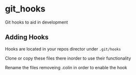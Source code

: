 # git_hooks
Git hooks to aid in development

Adding Hooks
---
Hooks are located in your repos director under ```.git/hooks```

Clone or copy these files there inorder to use their functionality

Rename the files removeing .colin in order to enable the hook
